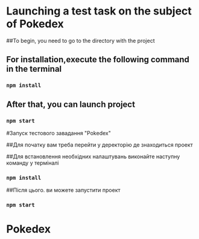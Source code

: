 # Launching a test task on the subject of Pokedex

##To begin, you need to go to the directory with the project


## For installation,execute the following command in the terminal

### `npm install`

## After that, you can launch project 
### `npm start`

#Запуск тестового завадання "Pokedex"

##Для початку вам треба перейти у деректорію де знаходиться проект

##Для встановлення необхідних налаштувань виконайте наступну команду у терміналі

### `npm install`

##Після цього. ви можете запустити проект
### `npm start`
# Pokedex
